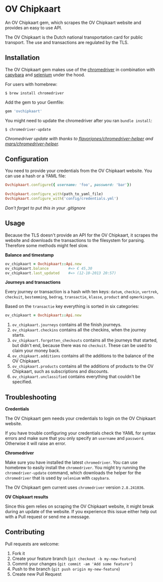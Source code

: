 # OV Chipkaart

An OV Chipkaart gem, which scrapes the OV Chipkaart website and provides an easy to use API.

The OV Chipkaart is the Dutch national transportation card for public transport. The use and transactions are regulated by the TLS.


## Installation

The OV Chipkaart gem makes use of the [chromedriver](https://code.google.com/p/chromedriver/) in combination with [capybara](https://github.com/jnicklas/capybara) and [selenium](https://github.com/SeleniumHQ/selenium) under the hood.

For users with homebrew:

    $ brew install chromedriver


Add the gem to your Gemfile:

```ruby
gem 'ovchipkaart'
```

You might need to update the chromedriver after you ran `bundle install`:

    $ chromedriver-update
    
*Chromedriver update with thanks to [flavorjones/chromedriver-helper](https://github.com/flavorjones/chromedriver-helper) and [mars/chromedriver-helper](https://github.com/flavorjones/chromedriver-helper/pull/9).*

## Configuration

You need to provide your credentials from the OV Chipkaart website. You can use a hash or a YAML file:

```ruby
Ovchipkaart.configure({ username: 'foo', password: 'bar'})
    
Ovchipkaart.configure_with(path_to_yaml_file)
Ovchipkaart.configure_with('config/credentials.yml')
```

*Don't forget to put this in your .gitignore*

## Usage

Because the TLS doesn't provide an API for the OV Chipkaart, it scrapes the website and downloads the transactions to the filesystem for parsing. Therefore some methods might feel slow.

**Balance and timestamp**

```ruby
ov_chipkaart = Ovchipkaart::Api.new
ov_chipkaart.balance         #=> € 45,30
ov_chipkaart.last_updated    #=> (12-10-2013 20:57)
```

**Journeys and transactions**

Every journey or transaction is a hash with ten keys: `datum`, `checkin`, `vertrek`, `checkuit`, `bestemming`, `bedrag`, `transactie`, `klasse`, `product` and `opmerkingen`.

Based on the `transactie` key everything is sorted in six categories:

```ruby
ov_chipkaart = Ovchipkaart::Api.new
```

1. `ov_chipkaart.journeys` contains all the finish journeys.
2. `ov_chipkaart.checkins` contains all the checkins, when the journey starts.
3. `ov_chipkaart.forgotten_checkouts` contains all the journeys that started, but didn't end, because there was no `checkuit`. These can be used to claim your money back.
4. `ov_chipkaart.additions` contains all the additions to the balance of the OV Chipkaart.
5. `ov_chipkaart.products` contains all the additions of products to the OV Chipkaart, such as subscriptions and discounts.
6. `ov_chipkaart.unclassified` contains everything that couldn't be specified.

## Troubleshooting

**Credentials**

The OV Chipkaart gem needs your credentials to login on the OV Chipkaart website.

If you have trouble configuring your credentials check the YAML for syntax errors and make sure that you only specify an `username` and `password`. Otherwise it will raise an error.

**Chromedriver**

Make sure you have installed the latest `chromedriver`. You can use homebrew to easily install the `chromedriver`. You might try running the `chromedriver-update` command, which downloads the helper for the `chromedriver` that is used by `selenium` with `capybara`.

The OV Chipkaart gem current uses `chromedriver` version `2.8.241036`.

**OV Chipkaart results**

Since this gem relies on scraping the OV Chipkaart website, it might break during an update of the website. If you experience this issue either help out with a Pull request or send me a message.

## Contributing

Pull requests are welcome:

1. Fork it
2. Create your feature branch (`git checkout -b my-new-feature`)
3. Commit your changes (`git commit -am 'Add some feature'`)
4. Push to the branch (`git push origin my-new-feature`)
5. Create new Pull Request
